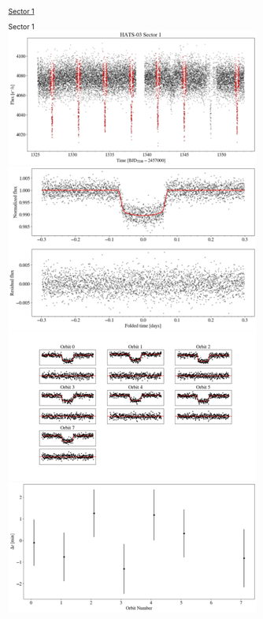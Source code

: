 [Sector 1](#sector1)

<a name = "sector1"></a>
Sector 1
![alt text](/tt/HATS-03_Sector_1/HATS-03_Sector_1_a_TimeSeries.png)
![alt text](/tt/HATS-03_Sector_1/HATS-03_Sector_1_b_FoldedLightCurve.png)
![alt text](/tt/HATS-03_Sector_1/HATS-03_Sector_1_b_IndividualTransitsWithFit.png)
![alt text](/tt/HATS-03_Sector_1/HATS-03_Sector_1_c_TimingResiduals.png)

